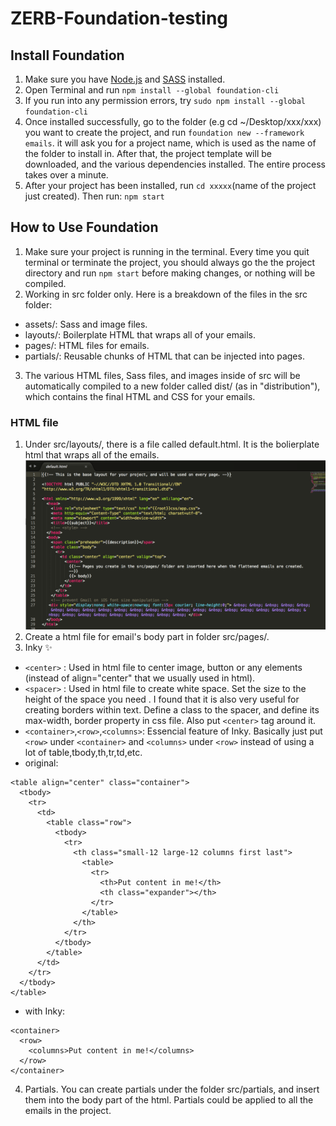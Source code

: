 # ZERB-Foundation-testing

## Install Foundation
1. Make sure you have [Node.js](https://nodejs.org/en/) and [SASS](http://sass-lang.com/install) installed.
2. Open Terminal and run `npm install --global foundation-cli`
3. If you run into any permission errors, try `sudo npm install --global foundation-cli`
4. Once installed successfully, go to the folder (e.g cd ~/Desktop/xxx/xxx) you want to create the project, and run `foundation new --framework emails`. it will ask you for a project name, which is used as the name of the folder to install in. After that, the project template will be downloaded, and the various dependencies installed. The entire process takes over a minute.
5. After your project has been installed, run `cd xxxxx`(name of the project just created). Then run: `npm start`

## How to Use Foundation
1. Make sure your project is running in the terminal. Every time you quit terminal or terminate the project, you should always go the the project directory and run `npm start` before making changes, or nothing will be compiled.
2. Working in src folder only. Here is a breakdown of the files in the src folder:
* assets/: Sass and image files.
* layouts/: Boilerplate HTML that wraps all of your emails.
* pages/: HTML files for emails.
* partials/: Reusable chunks of HTML that can be injected into pages.
3. The various HTML files, Sass files, and images inside of src will be automatically compiled to a new folder called dist/ (as in "distribution"), which contains the final HTML and CSS for your emails.
### HTML file
1. Under src/layouts/, there is a file called default.html. It is the bolierplate html that wraps all of the emails.
![Image](https://raw.githubusercontent.com/370639141/ZERB-Foundation-testing/master/assets/image/Screen%20Shot%202017-06-21%20at%2010.09.54%20AM.png)
2. Create a html file for email's body part in folder src/pages/.
3. Inky :sparkles:
  *  `<center>` : Used in html file to center image, button or any elements (instead of align="center" that we usually used in html).
  *  `<spacer>` : Used in html file to create white space. Set the size to the height of the space you need . I found that it is also very useful for creating borders within text. Define a class to the spacer, and define its max-width, border property in css file. Also put `<center>` tag around it.
  *  `<container>`,`<row>`,`<columns>`: Essencial feature of Inky. Basically just put `<row>` under `<container>` and `<columns>` under `<row>` instead of using a lot of table,tbody,th,tr,td,etc. 
  *  original:
```
<table align="center" class="container">
  <tbody>
    <tr>
      <td>
        <table class="row">
          <tbody>
            <tr>
              <th class="small-12 large-12 columns first last">
                <table>
                  <tr>
                    <th>Put content in me!</th>
                    <th class="expander"></th>
                  </tr>
                </table>
              </th>
            </tr>
          </tbody>
        </table>
      </td>
    </tr>
  </tbody>
</table>
```
  *  with Inky: 
```
<container>
  <row>
    <columns>Put content in me!</columns>
  </row>
</container>
```
4. Partials. You can create partials under the folder src/partials, and insert them into the body part of the html. Partials could be applied to all the emails in the project.
